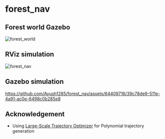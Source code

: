 # forest_nav
## Forest world Gazebo
![forest_world](https://github.com/Ayush1285/forest_nav/assets/64409716/c6f320b6-718f-4d31-9592-a3bc3b31b7fe)

## RViz simulation
![forest_nav](https://github.com/Ayush1285/forest_nav/assets/64409716/33a5795e-e12f-44c5-8643-b81c8e3b77fd)


## Gazebo simulation


https://github.com/Ayush1285/forest_nav/assets/64409716/39c78de9-511e-4a91-ac0e-6498c0b285e8



## Acknowledgement
* Using [Large-Scale Trajectory Optimizer](https://github.com/ZJU-FAST-Lab/large_scale_traj_optimizer) for Polynomial trajectory generation
